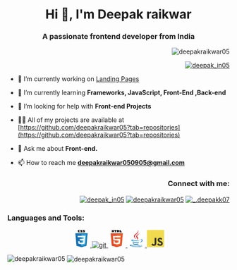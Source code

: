 <h1 align="center">Hi 👋, I'm Deepak raikwar</h1>
<h3 align="center">A passionate frontend developer from India</h3>

<p align="right"> <img src="https://komarev.com/ghpvc/?username=deepakraikwar05&label=Profile%20views&color=0e75b6&style=flat" alt="deepakraikwar05" /> </p>

<p align="right"> <a href="https://twitter.com/deepak_in05" target="blank"><img src="https://img.shields.io/twitter/follow/deepak_in05?logo=twitter&style=for-the-badge" alt="deepak_in05" /></a> </p>

- 🔭 I’m currently working on [Landing Pages](https://deepakraikwar05.github.io/First-Landing-page/)

- 🌱 I’m currently learning **Frameworks, JavaScript, Front-End ,Back-end**

- 🤝 I’m looking for help with **Front-end Projects**

- 👨‍💻 All of my projects are available at [https://github.com/deepakraikwar05?tab=repositories](https://github.com/deepakraikwar05?tab=repositories)

- 💬 Ask me about **Front-end.**

- 📫 How to reach me **deepakraikwar050905@gmail.com**

<h3 align="right">Connect with me:</h3>
<p align="right">
<a href="https://twitter.com/deepak_in05" target="blank"><img align="center" src="https://raw.githubusercontent.com/rahuldkjain/github-profile-readme-generator/master/src/images/icons/Social/twitter.svg" alt="deepak_in05" height="30" width="40" /></a>
<a href="https://linkedin.com/in/deepakraikwar05" target="blank"><img align="center" src="https://raw.githubusercontent.com/rahuldkjain/github-profile-readme-generator/master/src/images/icons/Social/linked-in-alt.svg" alt="deepakraikwar05" height="30" width="40" /></a>
<a href="https://instagram.com/_.deepakk07" target="blank"><img align="center" src="https://raw.githubusercontent.com/rahuldkjain/github-profile-readme-generator/master/src/images/icons/Social/instagram.svg" alt="_.deepakk07" height="30" width="40" /></a>
</p>

<h3 align="left">Languages and Tools:</h3>
<p align="center"> <a href="https://www.w3schools.com/css/" target="_blank" rel="noreferrer"> <img src="https://raw.githubusercontent.com/devicons/devicon/master/icons/css3/css3-original-wordmark.svg" alt="css3" width="40" height="40"/> </a> <a href="https://git-scm.com/" target="_blank" rel="noreferrer"> <img src="https://www.vectorlogo.zone/logos/git-scm/git-scm-icon.svg" alt="git" width="40" height="40"/> </a> <a href="https://www.w3.org/html/" target="_blank" rel="noreferrer"> <img src="https://raw.githubusercontent.com/devicons/devicon/master/icons/html5/html5-original-wordmark.svg" alt="html5" width="40" height="40"/> </a> <a href="https://www.java.com" target="_blank" rel="noreferrer"> <img src="https://raw.githubusercontent.com/devicons/devicon/master/icons/java/java-original.svg" alt="java" width="40" height="40"/> </a> <a href="https://developer.mozilla.org/en-US/docs/Web/JavaScript" target="_blank" rel="noreferrer"> <img src="https://raw.githubusercontent.com/devicons/devicon/master/icons/javascript/javascript-original.svg" alt="javascript" width="40" height="40"/> </a> </p>

<p><img align="left" src="https://github-readme-stats.vercel.app/api/top-langs?username=deepakraikwar05&show_icons=true&locale=en&layout=compact" alt="deepakraikwar05" /></p>

<p>&nbsp;<img align="center" src="https://github-readme-stats.vercel.app/api?username=deepakraikwar05&show_icons=true&locale=en" alt="deepakraikwar05" /></p>
